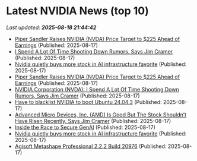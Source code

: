 # Latest NVIDIA News (top 10)
_Last updated: **2025-08-18 21:44:42**_

- [Piper Sandler Raises NVIDIA (NVDA) Price Target to $225 Ahead of Earnings](https://biztoc.com/x/02a87095e107d961) (Published: 2025-08-17)
- [I Spend A Lot Of Time Shooting Down Rumors, Says Jim Cramer](https://biztoc.com/x/95db7f0e42c601ff) (Published: 2025-08-17)
- [Nvidia quietly buys more stock in AI infrastructure favorite](https://biztoc.com/x/846f49f882a61d5f) (Published: 2025-08-17)
- [Piper Sandler Raises NVIDIA (NVDA) Price Target to $225 Ahead of Earnings](https://consent.yahoo.com/v2/collectConsent?sessionId=1_cc-session_6d25c676-2c33-4243-9b4d-50e9b3627a97) (Published: 2025-08-17)
- [NVIDIA Corporation (NVDA): I Spend A Lot Of Time Shooting Down Rumors, Says Jim Cramer](https://finance.yahoo.com/news/nvidia-corporation-nvda-spend-lot-211354053.html) (Published: 2025-08-17)
- [Have to blacklist NVIDIA to boot Ubuntu 24.04.3](https://askubuntu.com/questions/1554641/have-to-blacklist-nvidia-to-boot-ubuntu-24-04-3) (Published: 2025-08-17)
- [Advanced Micro Devices, Inc. (AMD) Is Good But The Stock Shouldn’t Have Risen Recently, Says Jim Cramer](https://finance.yahoo.com/news/advanced-micro-devices-inc-amd-211335136.html) (Published: 2025-08-17)
- [Inside the Race to Secure GenAI](https://creators.yahoo.com/lifestyle/story/inside-the-race-to-secure-genai-211012652.html) (Published: 2025-08-17)
- [Nvidia quietly buys more stock in AI infrastructure favorite](https://consent.yahoo.com/v2/collectConsent?sessionId=1_cc-session_75abe59a-9cb6-41ee-9942-ca464896aa8c) (Published: 2025-08-17)
- [Agisoft Metashape Professional 2.2.2 Build 20976](https://post.rlsbb.cc/agisoft-metashape-professional-2-2-2-build-20976/) (Published: 2025-08-17)
